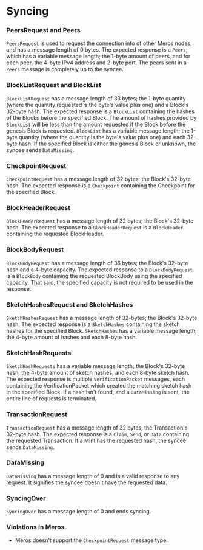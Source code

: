 # Syncing

### PeersRequest and Peers

`PeersRequest` is used to request the connection info of other Meros nodes, and has a message length of 0 bytes. The expected response is a `Peers`, which has a variable message length; the 1-byte amount of peers, and for each peer, the 4-byte IPv4 address and 2-byte port. The peers sent in a `Peers` message is completely up to the syncee.

### BlockListRequest and BlockList

`BlockListRequest` has a message length of 33 bytes; the 1-byte quantity (where the quantity requested is the byte's value plus one) and a Block's 32-byte hash. The expected response is a `BlockList` containing the hashes of the Blocks before the specified Block. The amount of hashes provided by `BlockList` will be less than the amount requested if the Block before the genesis Block is requested. `BlockList` has a variable message length; the 1-byte quantity (where the quantity is the byte's value plus one) and each 32-byte hash. If the specified Block is either the genesis Block or unknown, the syncee sends `DataMissing`.

### CheckpointRequest

`CheckpointRequest` has a message length of 32 bytes; the Block's 32-byte hash. The expected response is a `Checkpoint` containing the Checkpoint for the specified Block.

### BlockHeaderRequest

`BlockHeaderRequest` has a message length of 32 bytes; the Block's 32-byte hash. The expected response to a `BlockHeaderRequest` is a `BlockHeader` containing the requested BlockHeader.

### BlockBodyRequest

`BlockBodyRequest` has a message length of 36 bytes; the Block's 32-byte hash and a 4-byte capacity. The expected response to a `BlockBodyRequest` is a `BlockBody` containing the requested BlockBody using the specified capacity. That said, the specified capacity is not required to be used in the response.

### SketchHashesRequest and SketchHashes

`SketchHashesRequest` has a message length of 32-bytes; the Block's 32-byte hash. The expected response is a `SketchHashes` containing the sketch hashes for the specified Block. `SketchHashes` has a variable message length; the 4-byte amount of hashes and each 8-byte hash.

### SketchHashRequests

`SketchHashRequests` has a variable message length; the Block's 32-byte hash, the 4-byte amount of sketch hashes, and each 8-byte sketch hash. The expected response is multiple `VerificationPacket` messages, each containing the VerificationPacket which created the matching sketch hash in the specified Block. If a hash isn't found, and a `DataMissing` is sent, the entire line of requests is terminated.

### TransactionRequest

`TransactionRequest` has a message length of 32 bytes; the Transaction's 32-byte hash. The expected response is a `Claim`, `Send`, or `Data` containing the requested Transaction. If a Mint has the requested hash, the syncee sends `DataMissing`.

### DataMissing

`DataMissing` has a message length of 0 and is a valid response to any request. It signifies the syncee doesn't have the requested data.

### SyncingOver

`SyncingOver` has a message length of 0 and ends syncing.

### Violations in Meros

- Meros doesn't support the `CheckpointRequest` message type.
